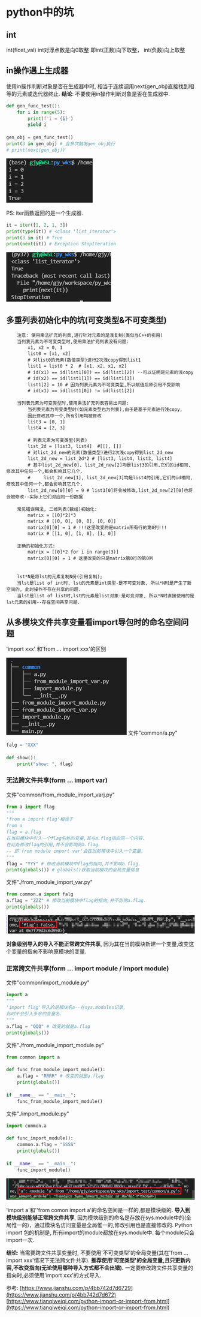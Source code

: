 # python中的坑
## int
int(float_val) int对浮点数是向0取整
即int(正数)向下取整， int(负数)向上取整

## in操作遇上生成器
使用in操作判断对象是否在生成器中时, 相当于连续调用next(gen_obj)直接找到相等的元素或迭代器终止.
**结论**: 不要使用in操作判断对象是否在生成器中.

```python
def gen_func_test():
    for i in range(5):
        print(f'i = {i}')
        yield i

gen_obj = gen_func_test()
print(3 in gen_obj) # 会多次触发gen_obj执行
# print(next(gen_obj))
```
![](images_attachments/126051026805.png)

PS: iter函数返回的是一个生成器.
```python
it = iter([1, 2, 1, 3])
print(type(it)) # <class 'list_iterator'>
print(3 in it) # True
print(next(it)) # Exception StopIteration
```
![](images_attachments/2801146018772.png)



## 多重列表初始化中的坑(可变类型&不可变类型)
```
    注意: 使用乘法扩充的列表,进行针对元素的是浅复制(类似与C++的引用)
    当列表元素为不可变类型时,使用乘法扩充列表没有问题:
        x1, x2 = 0, 1
        list0 = [x1, x2]
        # 对list0的元素(数值类型)进行2次浅copy得到list1
        list1 = list0 * 2  # [x1, x2, x1, x2]
        # id(x1) == id(list1[0]) == id(list1[2]) --可以证明是元素的浅copy
        # id(x2) == id(list1[1]) == id(list1[3])
        list1[2] = 10 # 因为列表元素为不可变类型,所以赋值后原引用不受影响
        # id(x1) == id(list1[0]) != id(list1[2])

    当列表元素为可变类型时,使用乘法扩充列表容易出问题:
        当列表元素为可变类型时(如元素类型也为列表),由于是基于元素进行浅copy,
        因此修改其中一个,所有引用均被修改
        list3 = [0, 1]
        list4 = [2, 3]

        # 列表元素为可变类型(列表)
        list_2d = [list3, list4]  #[[], []]
        # 对list_2d_new的元素(数值类型)进行2次浅copy得到list_2d_new
        list_2d_new = list_2d*2 # [list3, list4, list3, list4]
        # 其中list_2d_new[0], list_2d_new[2]均是list3的引用,它们的id相同,修改其中任何一个,都会影响其它几个.
        #     list_2d_new[1], list_2d_new[3]均是list4的引用,它们的id相同,修改其中任何一个,都会影响其它几个.
        list_2d_new[0][0] = 9 # list3[0]将会被修改,list_2d_new[2][0]也将会被修改--实际上它们对应同一份数据

    常见错误用法, 二维列表(数组)初始化:
        matrix = [[0]*2]*3
        matrix # [[0, 0], [0, 0], [0, 0]]
        matrix[0][0] = 1 # !!!这里改变的是matrix所有行的第0列!!!
        matrix # [[1, 0], [1, 0], [1, 0]]

    正确的初始化方式:
        matrix = [[0]*2 for i in range(3)]
        matrix[0][0] = 1 # 这里改变的只是matrix第0行的第0列


    lst*N是将lst的元素复制N份(引用复制); 
    当lst是list of int时, lst的元素是int类型-是不可变对象, 所以*N时是产生了新空间的, 此时操作不存在共享的问题. 
    当lst是list of list时,lst的元素是list对象-是可变对象, 所以*N时直接使用的是lst元素的引用--存在空间共享问题.
```


## 从多模块文件共享变量看import导包时的命名空间问题
'import xxx' 和'from ... import xxx'的区别

![](images_attachments/386312250197.png)
文件"common/a.py"
```common/a.py
falg = "XXX"

def show():
    print("show: ", flag)
```

### 无法跨文件共享(form ... import var)
文件"common/from_module_import_varj.py"
```from_module_import_var.py
from a import flag
"""
'from a import flag'相当于
from a
flag = a.flag
在当前模块中引入一个flag名称的变量,其与a.flag指向同一个内容.
在此处修改flag的引用,并不会影响到a.flag.
-- 即'from module import var'会在当前模块中引入一个变量.
"""
flag = "YYY" # 修改当前模块中flag的指向,并不影响a.flag．
print(globals()) # globals()获取当前模块的全局变量信息
```

文件"./from_module_import_var.py"
```from_module_import_var.py
from common.a import falg
a.flag = "ZZZ" # 修改当前模块中flag的指向,并不影响a.flag．
print(globals())
```
![](images_attachments/4181449259173.png)

**对象级别导入的导入不能正常跨文件共享**, 因为其在当前模块新建一个变量,改变这个变量的指向不影响原模块的变量.

### 正常跨文件共享(form ... import module / import module)
文件"common/import_module.py"
```common/import_module.py
import a
"""
'import flag'导入的是模块名a--在sys.modules记录,
此时不会引入多余的变量名.
"""
a.flag = "QQQ" # 改变的就是a.flag
print(globals())
```

文件"./from_module_import_module.py"
```./from_module_import_module.py
from common import a

def func_from_module_import_module():
    a.flag = "RRRR" # 改变的就是a.flag
    print(globals())

if __name__ == "__main__":
    func_from_module_import_module()
```

文件"./import_module.py"
```./import_module.py
import common.a

def func_import_module():
    common.a.flag = "SSSS"
    print(globals())

if __name__ == "__main__":
    func_import_module()
```
![](images_attachments/603051254309.png)

'import a'和''from comon import a'的命名空间是一样的,都是模块级的.
**导入到模块级别能够正常跨文件共享**, 因为模块级别的命名是存放在sys.module中的(全局惟一的)，通过模块名访问变量是全局惟一的,修改引用也是直接修改的.
Python import 包的机制是, 所有import的module都放在sys.module中. 每个module只会import一次.



**结论**:
当需要跨文件共享变量时, 
不要使用'不可变类型'的全局变量(其在'from ... import xxx'情况下无法跨文件共享).
**推荐使用'可变类型'的全局变量,且只更新内容,不改变指向(无论使用哪种导入方式都不会出错).**
一定要修改跨文件共享变量的指向时,必须使用'import xxx'的方式导入.

参考: 
[https://www.jianshu.com/p/4bb742d7d6729](https://www.jianshu.com/p/4bb742d7d672)
[https://www.tianqiweiqi.com/python-import-or-import-from.html](https://www.tianqiweiqi.com/python-import-or-import-from.html)

